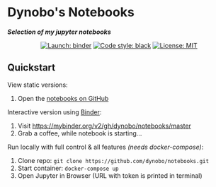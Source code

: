 # Dynobo's Notebooks

***Selection of my jupyter notebooks***

<p align="center">
<a href="https://mybinder.org/v2/gh/dynobo/notebooks/master"><img alt="Launch: binder" src="https://mybinder.org/badge_logo.svg"></a>
<a href="https://github.com/psf/black"><img alt="Code style: black" src="https://img.shields.io/badge/Code%20style-black-%23000000"></a>
<a href="https://opensource.org/licenses/mit-license.php"><img alt="License: MIT" src="https://badges.frapsoft.com/os/mit/mit.png?v=103"></a>
</p>

## Quickstart

View static versions:

1. Open the [notebooks on GitHub](https://github.com/dynobo/notebooks/tree/master/notebooks)

Interactive version using [Binder](https://mybinder.org):

1. Visit <https://mybinder.org/v2/gh/dynobo/notebooks/master>
2. Grab a coffee, while notebook is starting...

Run locally with full control & all features *(needs docker-compose)*:

1. Clone repo: `git clone https://github.com/dynobo/notebooks.git`
2. Start container: `docker-compose up`
3. Open Jupyter in Browser (URL with token is printed in terminal)
